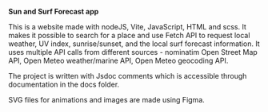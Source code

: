 **Sun and Surf Forecast app**

This is a website made with nodeJS, Vite, JavaScript, HTML and scss. 
It makes it possible to search for a place and use Fetch API to request local weather, UV index, sunrise/sunset, and the local surf forecast information.
It uses multiple API calls from different sources - nominatim Open Street Map API, Open Meteo weather/marine API, Open Meteo geocoding API. 

The project is written with Jsdoc comments which is accessible through documentation in the docs folder.

SVG files for animations and images are made using Figma.

